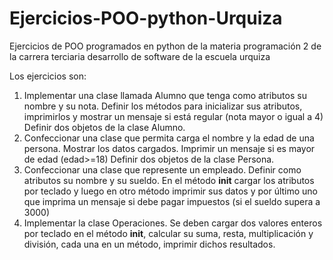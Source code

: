 # Ejercicios-POO-python-Urquiza
Ejercicios de POO programados en python de la materia programación 2 de la carrera terciaria desarrollo de software de la escuela urquiza

Los ejercicios son:
1) Implementar una clase llamada Alumno que tenga como atributos su nombre y
su nota. Definir los métodos para inicializar sus atributos, imprimirlos y mostrar
un mensaje si está regular (nota mayor o igual a 4)
Definir dos objetos de la clase Alumno.
2) Confeccionar una clase que permita carga el nombre y la edad de una persona.
Mostrar los datos cargados. Imprimir un mensaje si es mayor de edad
(edad>=18)
Definir dos objetos de la clase Persona.
3) Confeccionar una clase que represente un empleado. Definir como atributos su
nombre y su sueldo. En el método __init__ cargar los atributos por teclado y luego
en otro método imprimir sus datos y por último uno que imprima un mensaje si debe
pagar impuestos (si el sueldo supera a 3000)
4) Implementar la clase Operaciones. Se deben cargar dos valores enteros por
teclado en el método __init__, calcular su suma, resta, multiplicación y división, cada
una en un método, imprimir dichos resultados.
